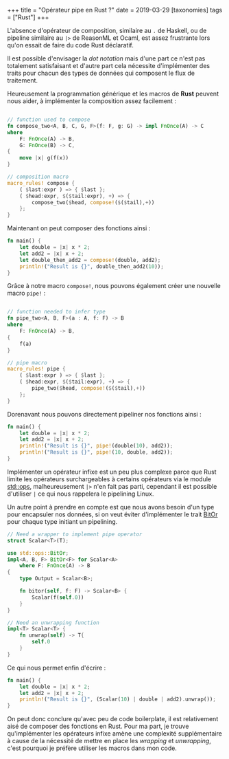 +++
title = "Opérateur pipe en Rust ?" 
date = 2019-03-29
[taxonomies]
tags = ["Rust"]
+++

L'absence d'opérateur de composition, similaire au `.` de Haskell, ou de pipeline similaire au `|>` de ReasonML et Ocaml, est assez frustrante lors qu'on essait de faire du code Rust déclaratif.

Il est possible d'envisager la _dot notation_ mais d'une part ce n'est pas totalement satisfaisant et d'autre part cela nécessite d'implémenter des traits pour chacun des types de données qui composent le flux de traitement.

Heureusement la programmation générique et les macros de **Rust** peuvent nous aider, à implémenter la composition assez facilement :

```rust

// function used to compose
fn compose_two<A, B, C, G, F>(f: F, g: G) -> impl FnOnce(A) -> C
where
    F: FnOnce(A) -> B,
    G: FnOnce(B) -> C,
{
    move |x| g(f(x))
}

// composition macro
macro_rules! compose {
    ( $last:expr ) => { $last };
    ( $head:expr, $($tail:expr), +) => {
        compose_two($head, compose!($($tail),+))
    };
}
```

Maintenant on peut composer des fonctions ainsi :

```rust
fn main() {
    let double = |x| x * 2;
    let add2 = |x| x + 2;
    let double_then_add2 = compose!(double, add2);
    println!("Result is {}", double_then_add2(10));
}
```

Grâce à notre macro `compose!`, nous pouvons également créer une nouvelle macro `pipe!` :

```rust

// function needed to infer type
fn pipe_two<A, B, F>(a : A, f: F) -> B
where
    F: FnOnce(A) -> B,
{
    f(a)
}

// pipe macro
macro_rules! pipe {
    ( $last:expr ) => { $last };
    ( $head:expr, $($tail:expr), +) => {
        pipe_two($head, compose!($($tail),+))
    };
}
```

Dorenavant nous pouvons directement pipeliner nos fonctions ainsi :

```rust
fn main() {
    let double = |x| x * 2;
    let add2 = |x| x + 2;
    println!("Result is {}", pipe!(double(10), add2));
    println!("Result is {}", pipe!(10, double, add2));
}
```

Implémenter un opérateur infixe est un peu plus complexe parce que Rust limite les opérateurs surchargeables à certains opérateurs via le module [std::ops](https://doc.rust-lang.org/std/ops/index.html), malheureusement `|>` n'en fait pas parti, cependant il est possible d'utiliser `|` ce qui nous rappelera le pipelining Linux.

Un autre point à prendre en compte est que nous avons besoin d'un type pour encapsuler nos données, si on veut éviter d'implémenter le trait [BitOr](https://doc.rust-lang.org/std/ops/trait.BitOr.html) pour chaque type initiant un pipelining.

```rust
// Need a wrapper to implement pipe operator
struct Scalar<T>(T);

use std::ops::BitOr;
impl<A, B, F> BitOr<F> for Scalar<A>
    where F: FnOnce(A) -> B
{
    type Output = Scalar<B>;

    fn bitor(self, f: F) -> Scalar<B> {
        Scalar(f(self.0))
    }
}

// Need an unwrapping function
impl<T> Scalar<T> {
    fn unwrap(self) -> T{
        self.0
    }
}
```

Ce qui nous permet enfin d'écrire :

```rust
fn main() {
    let double = |x| x * 2;
    let add2 = |x| x + 2;
    println!("Result is {}", (Scalar(10) | double | add2).unwrap());
}
```

On peut donc conclure qu'avec peu de code boilerplate, il est relativement aisé de composer des fonctions en Rust. Pour ma part, je trouve qu'implémenter les opérateurs infixe amène une complexité supplémentaire à cause de la nécessité de mettre en place les _wrapping_ et _unwrapping_, c'est pourquoi je préfère utiliser les macros dans mon code.

